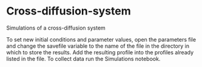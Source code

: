 # Cross-diffusion-system
Simulations of a cross-diffusion system

To set new initial conditions and parameter values, open the parameters file and change the savefile variable to the name of the file in the directory in which to store the results. Add the resulting profile into the profiles already listed in the file. 
To collect data run the Simulations notebook.
